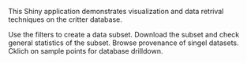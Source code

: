 This Shiny application demonstrates visualization and data retrival techniques on the critter database. 

Use the filters to create a data subset. Download the subset and check general statistics of the subset. Browse provenance of singel datasets. Cklich on sample points for database drilldown.